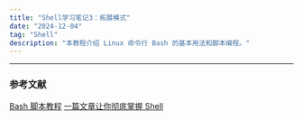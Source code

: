 ```yaml
---
title: "Shell学习笔记3：拓展模式"
date: "2024-12-04"
tag: "Shell"
description: "本教程介绍 Linux 命令行 Bash 的基本用法和脚本编程。"
---
```


---

### 参考文献

[Bash 脚本教程](https://wangdoc.com/bash/)
[一篇文章让你彻底掌握 Shell](https://mp.weixin.qq.com/s/GmSqHJiBToncvcpFAJUZbw)
